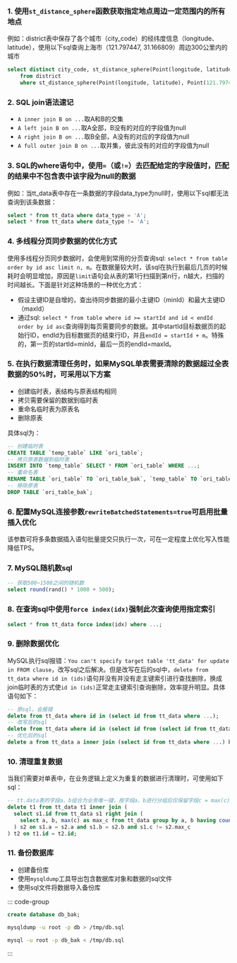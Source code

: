 ### 1. 使用`st_distance_sphere`函数获取指定地点周边一定范围内的所有地点
例如：district表中保存了各个城市（city_code）的经纬度信息（longitude、latitude），使用以下sql查询上海市（121.797447, 31.166809）周边300公里内的城市
```sql
select distinct city_code, st_distance_sphere(Point(longitude, latitude), Point(121.797447, 31.166809)) as distance
    from district
    where st_distance_sphere(Point(longitude, latitude), Point(121.797447, 31.166809)) < 300000;
```
### 2. SQL join语法速记

- `A inner join B on ...`取A和B的交集
- `A left join B on ...`取A全部，B没有的对应的字段值为null
- `A right join B on ...`取B全部，A没有的对应的字段值为null
- `A full outer join B on ...`取并集，彼此没有的对应的字段值为null
### 3. SQL的where语句中，使用`=`（或`!=`）去匹配给定的字段值时，匹配的结果中不包含表中该字段为null的数据
例如：当tt_data表中存在一条数据的字段data_type为null时，使用以下sql都无法查询到该条数据：
```sql
select * from tt_data where data_type = 'A';
select * from tt_data where data_type != 'A';
```
### 4. 多线程分页同步数据的优化方式
使用多线程分页同步数据时，会使用到常用的分页查询sql: `select * from table order by id asc limit n, m`。在数据量较大时，该sql在执行到最后几页的时候耗时会明显增加，原因是`limit`语句会从表的第1行扫描到第n行，n越大，扫描的时间越长。下面是针对这种场景的一种优化方式：

- 假设主键ID是自增的，查出待同步数据的最小主键ID（minId）和最大主键ID（maxId）
- 通过sql: `select * from table where id >= startId and id < endId order by id asc`查询得到每页需要同步的数据。其中startId目标数据页的起始行ID，endId为目标数据页的结束行ID，并且`endId = startId + m`。特殊的，第一页的startId=minId，最后一页的endId=maxId。
### 5. 在执行数据清理任务时，如果MySQL单表需要清除的数据超过全表数据的50%时，可采用以下方案

- 创建临时表，表结构与原表结构相同
- 拷贝需要保留的数据到临时表
- 重命名临时表为原表名
- 删除原表

具体sql为：
```sql
-- 创建临时表
CREATE TABLE `temp_table` LIKE `ori_table`;
-- 拷贝原表数据到临时表
INSERT INTO `temp_table` SELECT * FROM `ori_table` WHERE ...;
-- 重命名表
RENAME TABLE `ori_table` TO `ori_table_bak`, `temp_table` TO `ori_table`;
-- 移除原表
DROP TABLE `ori_table_bak`;
```
### 6. 配置MySQL连接参数`rewriteBatchedStatements=true`可启用批量插入优化
该参数可将多条数据插入语句批量提交只执行一次，可在一定程度上优化写入性能降低TPS。
### 7. MySQL随机数sql
```sql
-- 获取500~1500之间的随机数
select round(rand() * 1000 + 500);
```
### 8. 在查询sql中使用`force index(idx)`强制此次查询使用指定索引
```sql
select * from tt_data force index(idx) where ...; 
```
### 9. 删除数据优化
MySQL执行sql报错：`You can't specify target table 'tt_data' for update in FROM clause`，改写sql之后解决。但是改写在后的sql中，`delete from tt_data where id in (ids)`语句并没有并没有走主键索引进行查找删除，换成join临时表的方式使`id in (ids)`正常走主键索引查询删除，效率提升明显。具体语句如下：
```sql
-- 原sql，会报错
delete from tt_data where id in (select id from tt_data where ...);
-- 改写后的sql
delete from tt_data where id in (select id from (select id from tt_data where ...));
-- 优化后的sql
delete a from tt_data a inner join (select id from tt_data where ...) b on a.id = b.id;
```
### 10. 清理重复数据
当我们需要对单表中，在业务逻辑上定义为重复的数据进行清理时，可使用如下sql：
```sql
-- tt.data表的字段a、b组合为业务唯一键，按字段a、b进行分组后仅保留字段c = max(c)的数据
delete t1 from tt_data t1 inner join (
  select s1.id from tt_data s1 right join (
    select a, b, max(c) as max_c from tt_data group by a, b having count(*) > 1
  ) s2 on s1.a = s2.a and s1.b = s2.b and s1.c != s2.max_c
) t2 on t1.id = t2.id;
```

### 11. 备份数据库

- 创建备份库
- 使用`mysqldump`工具导出包含数据库对象和数据的sql文件
- 使用sql文件将数据导入备份库

::: code-group
```sql [创建备份库]
create database db_bak;
```

```bash [导出sql]
mysqldump -u root -p db > /tmp/db.sql
```

```bash [数据导入备份库]
mysql -u root -p db_bak < /tmp/db.sql
```
:::